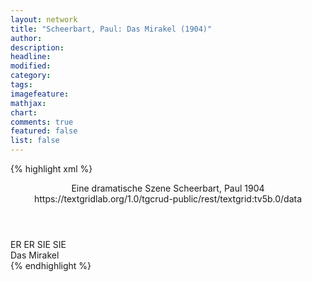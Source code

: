 ```yaml
---
layout: network
title: "Scheerbart, Paul: Das Mirakel (1904)"
author:
description:
headline:
modified:
category:
tags:
imagefeature:
mathjax:
chart:
comments: true
featured: false
list: false
---
```

{% highlight xml %}
<?xml-model href="https://raw.githubusercontent.com/DLiNa/project/master/rules/lina.rnc"?><?xml-model href="https://raw.githubusercontent.com/DLiNa/project/master/rules/lina.sch"?>
<play xmlns="http://lina.digital">
  <header>
    <title>Das Mirakel</title>
    <subtitle>Eine dramatische Szene</subtitle>
    <genretitle/>
    <author>Scheerbart, Paul</author>
    <date type="print" when="1904">1904</date>
    <date type="premiere"/>
    <date type="written"/>
    <source>https://textgridlab.org/1.0/tgcrud-public/rest/textgrid:tv5b.0/data</source>
  </header>
  <personae>
    <character>
      <name>ER</name>
      <alias xml:id="er">
        <name>ER</name>
      </alias>
    </character>
    <character>
      <name>SIE</name>
      <alias xml:id="sie">
        <name>SIE</name>
      </alias>
    </character>
  </personae>
  <text>
    <div>
      <head>Das Mirakel</head>
      <sp who="#er">
        <amount n="74" unit="speech_acts"/>
        <amount n="2203" unit="words"/>
        <amount n="40" unit="lines"/>
        <amount n="12353" unit="chars"/>
      </sp>
      <sp who="#sie">
        <amount n="76" unit="speech_acts"/>
        <amount n="998" unit="words"/>
        <amount n="64" unit="lines"/>
        <amount n="5074" unit="chars"/>
      </sp>
    </div>
  </text>
</play>
{% endhighlight %}